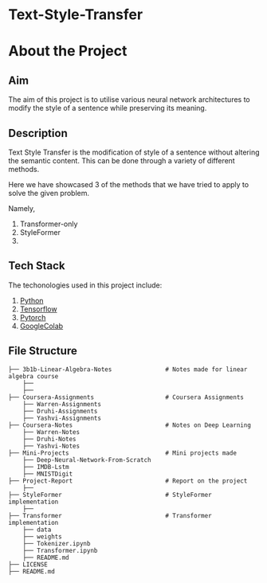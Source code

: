 # Text-Style-Transfer

# About the Project

## Aim
The aim of this project is to utilise various neural network architectures to modify the style of a sentence while preserving its meaning.

## Description
Text Style Transfer is the modification of style of a sentence without altering the semantic content. This can be done through a variety of different methods. 

Here we have showcased 3 of the methods that we have tried to apply to solve the given problem.

Namely,
1. Transformer-only
2. StyleFormer
3. 

## Tech Stack
The techonologies used in this project include:
1. [Python](https://www.python.org/)
2. [Tensorflow](https://www.tensorflow.org/)
3. [Pytorch](https://pytorch.org/)
4. [GoogleColab](https://colab.google/)

## File Structure
    ├── 3b1b-Linear-Algebra-Notes               # Notes made for linear algebra course
        ├── 
        ├── 
    ├── Coursera-Assignments                    # Coursera Assignments
        ├── Warren-Assignments
        ├── Druhi-Assignments
        ├── Yashvi-Assignments
    ├── Coursera-Notes                          # Notes on Deep Learning
        ├── Warren-Notes
        ├── Druhi-Notes
        ├── Yashvi-Notes
    ├── Mini-Projects                           # Mini projects made
        ├── Deep-Neural-Network-From-Scratch
        ├── IMDB-Lstm
        ├── MNISTDigit
    ├── Project-Report                          # Report on the project
        ├──  
    ├── StyleFormer                             # StyleFormer implementation
        ├── 
    ├── Transformer                             # Transformer implementation
        ├── data
        ├── weights
        ├── Tokenizer.ipynb
        ├── Transformer.ipynb
        ├── README.md
    ├── LICENSE                            
    ├── README.md                          

